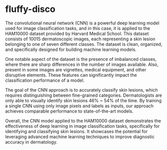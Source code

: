 # fluffy-disco

The convolutional neural network (CNN) is a powerful deep learning model used for image classification tasks, and in this case, it is applied to the HAM10000 dataset provided by Harvard Medical School. This dataset consists of 10015 dermatoscopic images, each representing a skin lesion belonging to one of seven different classes. The dataset is clean, organized, and specifically designed for building machine learning models.

One notable aspect of the dataset is the presence of imbalanced classes, where there are sharp differences in the number of images available. Also, present in some images are vignettes, medical equipment, and other disruptive elements. These features can significantly impact the classification performance of a model.

The goal of the CNN approach is to accurately classify skin lesions, which requires distinguishing between fine-grained categories. Dermatologists are only able to visually identify skin lesions 46% ~ 54% of the time. By training a single CNN using only image pixels and labels as inputs, our approach achieves comparable performance to state-of-the-art models.

Overall, the CNN model applied to the HAM10000 dataset demonstrates the effectiveness of deep learning in image classification tasks, specifically for identifying and classifying skin lesions. It showcases the potential for leveraging advanced machine learning techniques to improve diagnostic accuracy in dermatology.



